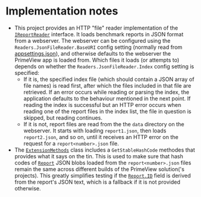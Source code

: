 ﻿# Implementation notes

* This project provides an HTTP "file" reader implementation of the [`IReportReader`](../Entities/IReportReader.cs) interface. It loads benchmark reports in JSON format from a webserver. The webserver can be configured using the `Readers.JsonFileReader.BaseURI` config setting (normally read from [appsettings.json](../Frontend/wwwroot/appsettings.json)), and otherwise defaults to the webserver the PrimeView app is loaded from. Which files it loads (or attempts to) depends on whether the `Readers.JsonFileReader.Index` config setting is specified: 
  * If it is, the specified index file (which should contain a JSON array of file names) is read first, after which the files included in that file  are retrieved. If an error occurs while reading or parsing the index, the application defaults to the behaviour mentioned in the next point. If reading the index is successful but an HTTP error occurs when reading one of the report files in the index list, the file in question is skipped, but reading continues.
  * If it is not, report files are read from the the `data` directory on the webserver. It starts with loading `report1.json`, then loads `report2.json`, and so on, until it receives an HTTP error on the request for a `report<number>.json` file.
* The [`ExtensionMethods`](ExtensionMethods.cs) class includes a `GetStableHashCode` methodes that provides what it says on the tin. This is used to make sure that hash codes of [`Report`](../Entities/Report.cs) JSON blobs loaded from the `report<number>.json` files remain the same across different builds of the PrimeView solution('s projects). This greatly simplifies testing if the [`Report.ID`](../Entities/Report.cs) field is derived from the report's JSON text, which is a fallback if it is not provided otherwise.